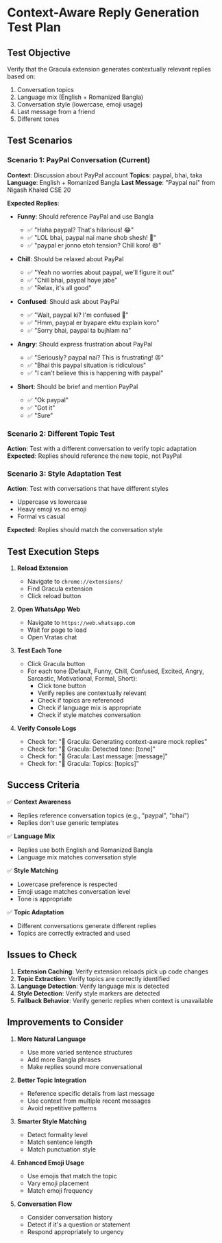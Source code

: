 # Context-Aware Reply Generation Test Plan

## Test Objective
Verify that the Gracula extension generates contextually relevant replies based on:
1. Conversation topics
2. Language mix (English + Romanized Bangla)
3. Conversation style (lowercase, emoji usage)
4. Last message from a friend
5. Different tones

## Test Scenarios

### Scenario 1: PayPal Conversation (Current)
**Context**: Discussion about PayPal account
**Topics**: paypal, bhai, taka
**Language**: English + Romanized Bangla
**Last Message**: "Paypal nai" from Nigash Khaled CSE 20

**Expected Replies**:
- **Funny**: Should reference PayPal and use Bangla
  - ✅ "Haha paypal? That's hilarious! 😂"
  - ✅ "LOL bhai, paypal nai mane shob shesh! 🤣"
  - ✅ "paypal er jonno etoh tension? Chill koro! 😄"

- **Chill**: Should be relaxed about PayPal
  - ✅ "Yeah no worries about paypal, we'll figure it out"
  - ✅ "Chill bhai, paypal hoye jabe"
  - ✅ "Relax, it's all good"

- **Confused**: Should ask about PayPal
  - ✅ "Wait, paypal ki? I'm confused 🤔"
  - ✅ "Hmm, paypal er byapare ektu explain koro"
  - ✅ "Sorry bhai, paypal ta bujhlam na"

- **Angry**: Should express frustration about PayPal
  - ✅ "Seriously? paypal nai? This is frustrating! 😠"
  - ✅ "Bhai this paypal situation is ridiculous"
  - ✅ "I can't believe this is happening with paypal"

- **Short**: Should be brief and mention PayPal
  - ✅ "Ok paypal"
  - ✅ "Got it"
  - ✅ "Sure"

### Scenario 2: Different Topic Test
**Action**: Test with a different conversation to verify topic adaptation
**Expected**: Replies should reference the new topic, not PayPal

### Scenario 3: Style Adaptation Test
**Action**: Test with conversations that have different styles
- Uppercase vs lowercase
- Heavy emoji vs no emoji
- Formal vs casual

**Expected**: Replies should match the conversation style

## Test Execution Steps

1. **Reload Extension**
   - Navigate to `chrome://extensions/`
   - Find Gracula extension
   - Click reload button

2. **Open WhatsApp Web**
   - Navigate to `https://web.whatsapp.com`
   - Wait for page to load
   - Open Vratas chat

3. **Test Each Tone**
   - Click Gracula button
   - For each tone (Default, Funny, Chill, Confused, Excited, Angry, Sarcastic, Motivational, Formal, Short):
     - Click tone button
     - Verify replies are contextually relevant
     - Check if topics are referenced
     - Check if language mix is appropriate
     - Check if style matches conversation

4. **Verify Console Logs**
   - Check for: "🧛 Gracula: Generating context-aware mock replies"
   - Check for: "🧛 Gracula: Detected tone: [tone]"
   - Check for: "🧛 Gracula: Last message: [message]"
   - Check for: "🧛 Gracula: Topics: [topics]"

## Success Criteria

✅ **Context Awareness**
- Replies reference conversation topics (e.g., "paypal", "bhai")
- Replies don't use generic templates

✅ **Language Mix**
- Replies use both English and Romanized Bangla
- Language mix matches conversation style

✅ **Style Matching**
- Lowercase preference is respected
- Emoji usage matches conversation level
- Tone is appropriate

✅ **Topic Adaptation**
- Different conversations generate different replies
- Topics are correctly extracted and used

## Issues to Check

1. **Extension Caching**: Verify extension reloads pick up code changes
2. **Topic Extraction**: Verify topics are correctly identified
3. **Language Detection**: Verify language mix is detected
4. **Style Detection**: Verify style markers are detected
5. **Fallback Behavior**: Verify generic replies when context is unavailable

## Improvements to Consider

1. **More Natural Language**
   - Use more varied sentence structures
   - Add more Bangla phrases
   - Make replies sound more conversational

2. **Better Topic Integration**
   - Reference specific details from last message
   - Use context from multiple recent messages
   - Avoid repetitive patterns

3. **Smarter Style Matching**
   - Detect formality level
   - Match sentence length
   - Match punctuation style

4. **Enhanced Emoji Usage**
   - Use emojis that match the topic
   - Vary emoji placement
   - Match emoji frequency

5. **Conversation Flow**
   - Consider conversation history
   - Detect if it's a question or statement
   - Respond appropriately to urgency

